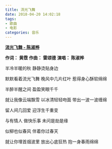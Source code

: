 ```yaml
---
title: 流光飞舞
date: 2018-04-20 14:02:18
tags:
- 歌曲
- 电影
categories: 音乐
---
```

**[流光飞舞 - 陈淑桦][1]**

**作词： 黄霑**
**作曲： 雷颂德**
**演唱： 陈淑桦**

半冷半暖的秋
静静烫贴身边

默默看着流光飞舞
晚风中几片红叶
惹得身心酥软绵绵

半醉半醒之间
盈盈笑眼千千

就让我像云端飘雪
以冰清轻轻吻面
带出一波一波缠绵

留人间几回爱
迎浮生千重变

与有情人 做快乐事
未问是劫是缘

似柳也似春风
伴着你过春天

就让你埋首烟波里
放出心底狂热
抱一身春雨绵绵

  [1]: https://music.163.com/song?id=92634&userid=45188587